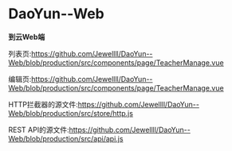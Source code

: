 # DaoYun--Web
**到云Web端**

列表页:https://github.com/Jewellll/DaoYun--Web/blob/production/src/components/page/TeacherManage.vue

编辑页:https://github.com/Jewellll/DaoYun--Web/blob/production/src/components/page/TeacherManage.vue

HTTP拦截器的源文件:https://github.com/Jewellll/DaoYun--Web/blob/production/src/store/http.js

REST API的源文件:https://github.com/Jewellll/DaoYun--Web/blob/production/src/api/api.js
